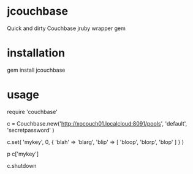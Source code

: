 jcouchbase
==========

Quick and dirty Couchbase jruby wrapper gem

installation
============

gem install jcouchbase

usage
=====

require 'couchbase'

c = Couchbase.new('http://xocouch01.localcloud:8091/pools', 'default', 'secretpassword' )

c.set( 'mykey', 0, { 'blah' => 'blarg', 'blip' => [ 'bloop', 'blorp', 'blop' ] } )

p c['mykey']

c.shutdown


